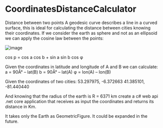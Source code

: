 # CoordinatesDistanceCalculator
Distance between two points
A geodesic curve describes a line in a curved surface, this is ideal for calculating the distance between cities knowing their coordinates. If we consider the earth as sphere and not as an ellipsoid we can apply the cosine law between the points:
 
![image](https://user-images.githubusercontent.com/39188322/184658310-e9df8932-8c54-4d78-9dd9-682f332891ef.png)

cos p = cos a cos b + sin a sin b cos φ

Given the coordinates in latitude and longitude of A and B we can calculate:
a = 90Â° – lat(B)
b = 90Â° – lat(A)
φ = lon(A) – lon(B)

Given the coordinates of two cities:
53.297975, -6.372663
41.385101, -81.440440

And knowing that the radius of the earth is R = 6371 km create a c# web api .net core application that receives as input the coordinates and returns its distance in Km.

It takes only the Earth as GeometricFigure. It could be expanded in the future.
